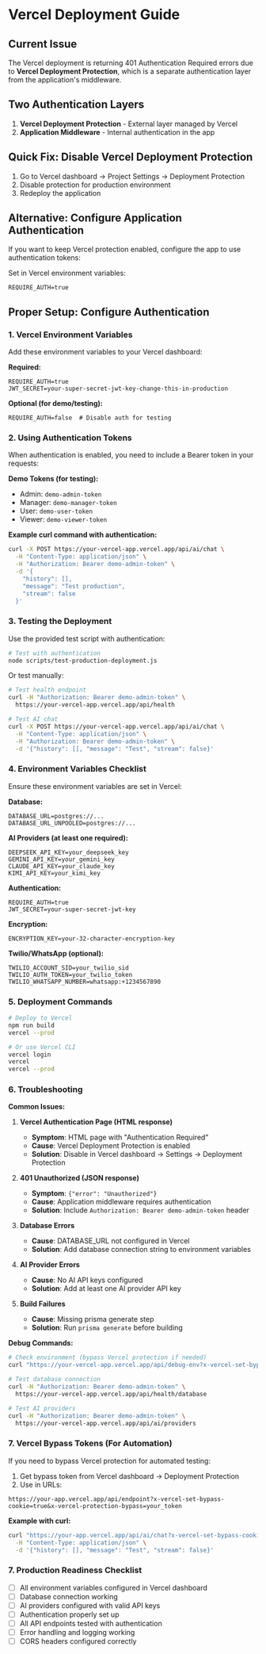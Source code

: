 # Vercel Deployment Guide

## Current Issue
The Vercel deployment is returning 401 Authentication Required errors due to **Vercel Deployment Protection**, which is a separate authentication layer from the application's middleware.

## Two Authentication Layers
1. **Vercel Deployment Protection** - External layer managed by Vercel
2. **Application Middleware** - Internal authentication in the app

## Quick Fix: Disable Vercel Deployment Protection
1. Go to Vercel dashboard → Project Settings → Deployment Protection
2. Disable protection for production environment
3. Redeploy the application

## Alternative: Configure Application Authentication
If you want to keep Vercel protection enabled, configure the app to use authentication tokens:

Set in Vercel environment variables:
```
REQUIRE_AUTH=true
```

## Proper Setup: Configure Authentication

### 1. Vercel Environment Variables
Add these environment variables to your Vercel dashboard:

**Required:**
```
REQUIRE_AUTH=true
JWT_SECRET=your-super-secret-jwt-key-change-this-in-production
```

**Optional (for demo/testing):**
```
REQUIRE_AUTH=false  # Disable auth for testing
```

### 2. Using Authentication Tokens
When authentication is enabled, you need to include a Bearer token in your requests:

**Demo Tokens (for testing):**
- Admin: `demo-admin-token`
- Manager: `demo-manager-token` 
- User: `demo-user-token`
- Viewer: `demo-viewer-token`

**Example curl command with authentication:**
```bash
curl -X POST https://your-vercel-app.vercel.app/api/ai/chat \
  -H "Content-Type: application/json" \
  -H "Authorization: Bearer demo-admin-token" \
  -d '{
    "history": [],
    "message": "Test production",
    "stream": false
  }'
```

### 3. Testing the Deployment

Use the provided test script with authentication:
```bash
# Test with authentication
node scripts/test-production-deployment.js
```

Or test manually:
```bash
# Test health endpoint
curl -H "Authorization: Bearer demo-admin-token" \
  https://your-vercel-app.vercel.app/api/health

# Test AI chat
curl -X POST https://your-vercel-app.vercel.app/api/ai/chat \
  -H "Content-Type: application/json" \
  -H "Authorization: Bearer demo-admin-token" \
  -d '{"history": [], "message": "Test", "stream": false}'
```

### 4. Environment Variables Checklist

Ensure these environment variables are set in Vercel:

**Database:**
```
DATABASE_URL=postgres://...
DATABASE_URL_UNPOOLED=postgres://...
```

**AI Providers (at least one required):**
```
DEEPSEEK_API_KEY=your_deepseek_key
GEMINI_API_KEY=your_gemini_key  
CLAUDE_API_KEY=your_claude_key
KIMI_API_KEY=your_kimi_key
```

**Authentication:**
```
REQUIRE_AUTH=true
JWT_SECRET=your-super-secret-jwt-key
```

**Encryption:**
```
ENCRYPTION_KEY=your-32-character-encryption-key
```

**Twilio/WhatsApp (optional):**
```
TWILIO_ACCOUNT_SID=your_twilio_sid
TWILIO_AUTH_TOKEN=your_twilio_token
TWILIO_WHATSAPP_NUMBER=whatsapp:+1234567890
```

### 5. Deployment Commands

```bash
# Deploy to Vercel
npm run build
vercel --prod

# Or use Vercel CLI
vercel login
vercel
vercel --prod
```

### 6. Troubleshooting

**Common Issues:**

1. **Vercel Authentication Page (HTML response)**
   - **Symptom**: HTML page with "Authentication Required"
   - **Cause**: Vercel Deployment Protection is enabled
   - **Solution**: Disable in Vercel dashboard → Settings → Deployment Protection

2. **401 Unauthorized (JSON response)**
   - **Symptom**: `{"error": "Unauthorized"}`
   - **Cause**: Application middleware requires authentication
   - **Solution**: Include `Authorization: Bearer demo-admin-token` header

3. **Database Errors**
   - **Cause**: DATABASE_URL not configured in Vercel
   - **Solution**: Add database connection string to environment variables

4. **AI Provider Errors**
   - **Cause**: No AI API keys configured
   - **Solution**: Add at least one AI provider API key

5. **Build Failures**
   - **Cause**: Missing prisma generate step
   - **Solution**: Run `prisma generate` before building

**Debug Commands:**
```bash
# Check environment (bypass Vercel protection if needed)
curl "https://your-vercel-app.vercel.app/api/debug-env?x-vercel-set-bypass-cookie=true&x-vercel-protection-bypass=your_token"

# Test database connection
curl -H "Authorization: Bearer demo-admin-token" \
  https://your-vercel-app.vercel.app/api/health/database

# Test AI providers
curl -H "Authorization: Bearer demo-admin-token" \
  https://your-vercel-app.vercel.app/api/ai/providers
```

### 7. Vercel Bypass Tokens (For Automation)

If you need to bypass Vercel protection for automated testing:

1. Get bypass token from Vercel dashboard → Deployment Protection
2. Use in URLs:
```
https://your-app.vercel.app/api/endpoint?x-vercel-set-bypass-cookie=true&x-vercel-protection-bypass=your_token
```

**Example with curl:**
```bash
curl "https://your-app.vercel.app/api/ai/chat?x-vercel-set-bypass-cookie=true&x-vercel-protection-bypass=your_token" \
  -H "Content-Type: application/json" \
  -d '{"history": [], "message": "Test", "stream": false}'
```

### 7. Production Readiness Checklist

- [ ] All environment variables configured in Vercel dashboard
- [ ] Database connection working
- [ ] AI providers configured with valid API keys
- [ ] Authentication properly set up
- [ ] All API endpoints tested with authentication
- [ ] Error handling and logging working
- [ ] CORS headers configured correctly